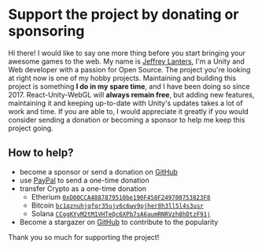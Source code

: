 # Support the project by donating or sponsoring

Hi there! I would like to say one more thing before you start bringing your awesome games to the web. My name is [Jeffrey Lanters](https://twitter.com/jeffreylanters), I'm a Unity and Web developer with a passion for Open Source. The project you're looking at right now is one of my hobby projects. Maintaining and building this project is something **I do in my spare time**, and I have been doing so since 2017. React-Unity-WebGL will **always remain free**, but adding new features, maintaining it and keeping up-to-date with Unity's updates takes a lot of work and time. If you are able to, I would appreciate it greatly if you would consider sending a donation or becoming a sponsor to help me keep this project going.

## How to help?

- become a sponsor or send a donation on [GitHub](https://github.com/sponsors/jeffreylanters)
- use [PayPal](https://paypal.me/jeffreylanters) to send a one-time donation
- transfer Crypto as a one-time donation
  - Etherium [`0xD00CCA4887879510be190F458F249700753823F8`](https://etherscan.io/address/0xD00CCA4887879510be190F458F249700753823F8)
  - Bitcoin [`bc1qznuhjqfqr35ujv6c6wv9pjher8h3ll5l4s3usr`](https://blockchain.info/address/bc1qznuhjqfqr35ujv6c6wv9pjher8h3ll5l4s3usr)
  - Solana [`CCggKYyM2tM1VHTeQc6XPb7sA6aumRNRVzh8hDtzF91j`](https://solana.com/address/CCggKYyM2tM1VHTeQc6XPb7sA6aumRNRVzh8hDtzF91j)
- Become a stargazer on [GitHub](https://github.com/jeffreylanters/react-unity-webgl/stargazers) to contribute to the popularity

Thank you so much for supporting the project!
